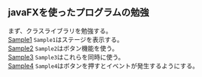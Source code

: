javaFXを使ったプログラムの勉強
-
まず、クラスライブラリを勉強する。  
[Sample1](https://github.com/Yoshiki-Yamada/javafx_application/src/Sample1"Sample1")
`Sample1`はステージを表示する。  
[Sample2](https://github.com/Yoshiki-Yamada/javafx_application/src/Sample2"Sample2")
`Sample2`はボタン機能を使う。  
[Sample3](https://github.com/Yoshiki-Yamada/javafx_application/src/Sample3"Sample3")
`Sample3`はこれらを同時に使う。  
[Sample4](https://github.com/Yoshiki-Yamada/javafx_application/src/Sample4"Sample4")
`Sample4`はボタンを押すとイベントが発生するようにする。  
